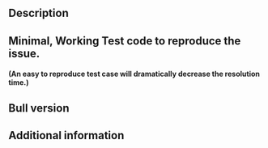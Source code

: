 <!--
You may report several types of issues. Bug reports, enhancements or questions.
For bug reports however you are required to provide some information so that the 
issue can be resolved efficiently. The following template should be filled for bugs.

Before submitting the bug just think twice if you really need to submit the bug
or you may have some issue in your own code, remember that handling issues is
time consuming, would you better like that we spend time improving the library
or on non-issues :).
-->

## Description

## Minimal, Working Test code to reproduce the issue.
#### (An easy to reproduce test case will dramatically decrease the resolution time.)

## Bull version

## Additional information

